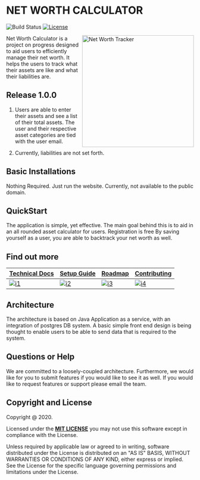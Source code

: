 # NET WORTH CALCULATOR

![Build Status](https://travis-ci.org/klugjo/hexo-autolinker.svg?branch=master)
[![License][license-image]][license]

<img src="https://github.com/mohit2530/net-worth/blob/master/extra/photo-1518183214770-9cffbec72538.jpeg"
 alt="Net Worth Tracker" title="Net Worth" align="right" width="300px" height="300px" />

 Net Worth Calculator is a project on progress designed to aid users to efficiently manage their net worth. It helps the users to track what their assets are like and what their liabilities are.


## Release 1.0.0

 1. Users are able to enter their assets and see a list of their total assets. The user and their respective asset categories are tied with the user email.

 2. Currently, liabilities are not set forth.


## Basic Installations

Nothing Required. Just run the website. Currently, not available to the public domain.

 ## QuickStart

The application is simple, yet effective. The main goal behind this is to aid in an all rounded asset calculator for users. Registration is free By saving yourself as a user, you are able to backtrack your net worth as well.

## Find out more

| **[Technical Docs][techdocs]**     | **[Setup Guide][setup]**     | **[Roadmap][roadmap]**           | **[Contributing][contributing]**           |
|-------------------------------------|-------------------------------|-----------------------------------|---------------------------------------------|
| [![i1][techdocs-image]][techdocs] | [![i2][setup-image]][setup] | [![i3][roadmap-image]][roadmap] | [![i4][contributing-image]][contributing] |

## Architecture

The architecture is based on Java Application as a service, with an integration of postgres DB system. A basic simple front end design is being thought to enable users to be able to send data that is required to the system.


## Questions or Help

We are committed to a loosely-coupled architecture. Furthermore, we would like for you to submit features if you would like to see it as well. If you would like to request features or support please email the team.


## Copyright and License

Copyright @ 2020.

Licensed under the **[MIT LICENSE][license]**
you may not use this software except in compliance with the License.

Unless required by applicable law or agreed to in writing, software
distributed under the License is distributed on an "AS IS" BASIS,
WITHOUT WARRANTIES OR CONDITIONS OF ANY KIND, either express or implied.
See the License for the specific language governing permissions and
limitations under the License.



[license-image]: http://img.shields.io/badge/license-Apache--2-blue.svg?style=flat
[license]: https://www.mit.edu/~amini/LICENSE.md

[techdocs-image]: https://d3i6fms1cm1j0i.cloudfront.net/github/images/techdocs.png
[setup-image]: https://d3i6fms1cm1j0i.cloudfront.net/github/images/setup.png
[roadmap-image]: https://d3i6fms1cm1j0i.cloudfront.net/github/images/roadmap.png
[contributing-image]: https://d3i6fms1cm1j0i.cloudfront.net/github/images/contributing.png

[techdocs]: https://github.com/mohit2530/net-worth
[setup]: https://github.com/mohit2530/net-worth
[roadmap]: https://github.com/mohit2530/net-worth
[contributing]: https://github.com/mohit2530/net-worth